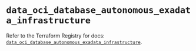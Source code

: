 # `data_oci_database_autonomous_exadata_infrastructure`

Refer to the Terraform Registry for docs: [`data_oci_database_autonomous_exadata_infrastructure`](https://registry.terraform.io/providers/oracle/oci/7.19.0/docs/data-sources/database_autonomous_exadata_infrastructure).
